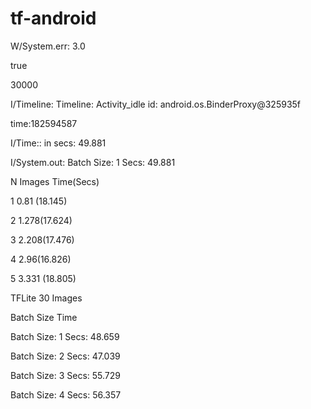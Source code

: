 # tf-android


W/System.err: 3.0

true

30000

I/Timeline: Timeline: Activity_idle id: android.os.BinderProxy@325935f 

time:182594587

I/Time::  in secs: 49.881

I/System.out: Batch Size: 1  Secs: 49.881



N Images 	Time(Secs)

1		0.81 (18.145)

2		1.278(17.624)

3		2.208(17.476)

4		2.96(16.826)

5		3.331 (18.805)



TFLite
30 Images

Batch Size          Time

Batch Size: 1  Secs: 48.659

Batch Size: 2  Secs: 47.039

Batch Size: 3  Secs: 55.729

Batch Size: 4  Secs: 56.357

